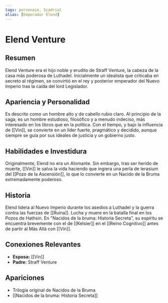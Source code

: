 ```yaml
---
tags: personaje, Scadrial
alias: [Emperador Elend]
---
```


# Elend Venture

## Resumen
Elend Venture era el hijo noble y erudito de Straff Venture, la cabeza de la casa más poderosa de Luthadel. Inicialmente un idealista que criticaba en secreto al régimen, se convirtió en el rey y posterior emperador del Nuevo Imperio tras la caída del lord Legislador.

## Apariencia y Personalidad
Es descrito como un hombre alto y de cabello rubio claro. Al principio de la saga, es un hombre estudioso, filosófico y a menudo indeciso, más interesado en los libros que en la política. Con el tiempo, y bajo la influencia de [[Vin]], se convierte en un líder fuerte, pragmático y decidido, aunque siempre se guía por sus ideales de justicia y un gobierno justo.

## Habilidades e Investidura
Originalmente, Elend no era un Alomante. Sin embargo, tras ser herido de muerte, [[Vin]] le salva la vida haciendo que ingiera una perla de lerasium del [[Pozo de la Ascensión]], lo que lo convierte en un Nacido de la Bruma extremadamente poderoso.

## Historia
Elend lidera al Nuevo Imperio durante los asedios a Luthadel y la guerra contra las fuerzas de [[Ruina]]. Lucha y muere en la batalla final en los Pozos de Hathsin. En "Nacidos de la bruma: Historia Secreta", su espíritu se encuentra brevemente con el de [[Kelsier]] en el [[Reino Cognitivo]] antes de partir al Más Allá con [[Vin]].

## Conexiones Relevantes
* **Esposa:** [[Vin]]
* **Padre:** Straff Venture

## Apariciones
* Trilogía original de Nacidos de la Bruma
* [[Nacidos de la bruma: Historia Secreta]]
